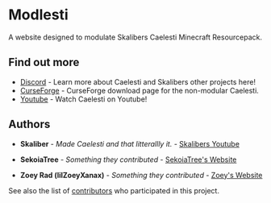 # Modlesti

A website designed to modulate Skalibers Caelesti Minecraft Resourcepack.

## Find out more

* [Discord](https://discord.gg/V4j9ga7) - Learn more about Caelesti and Skalibers other projects here!
* [CurseForge](https://www.curseforge.com/minecraft/texture-packs/caelesti/files) - CurseForge download page for the non-modular Caelesti.
* [Youtube](https://www.youtube.com/channel/UCZqcl6IU1nCdHFp7GsNTwZQ) - Watch Caelesti on Youtube!

## Authors

* **Skaliber** - *Made Caelesti and that litterallly it.* - [Skalibers Youtube](www.youtube.com/channel/UCZqcl6IU1nCdHFp7GsNTwZQ)

* **SekoiaTree** - *Something they contributed* - [SekoiaTree's Website](sekoiatree.github.io/)

* **Zoey Rad (lilZoeyXanax)** - *Something they contributed* - [Zoey's Website](zoey.rapturelab.net/)

See also the list of [contributors](https://github.com/SekoiaTree/Modlesti/contributors) who participated in this project.
